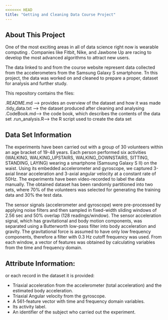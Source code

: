 ```yaml
---
<<<<<<< HEAD
title: "Getting and Cleaning Data Course Project"
---
```



## About This Project


One of the most exciting areas in all of data science right now is wearable computing . Companies like Fitbit, Nike, and Jawbone Up are racing to develop the most advanced algorithms to attract new users. 

The data linked to and from the course website represent data collected from the accelerometers from the Samsung Galaxy S smartphone. Tn this project, the data was worked on and cleaned to prepare a proper, dataset for analysis and further study.

This repository contains the files:

.README.md  -->  provides an overview of the dataset and how it was made
.tidy_data.txt --> the dataset produced after cleaning and analysing
.CodeBook.md--> the code book, which describes the contents of the data set 
.run_analysis.R--> the R script used to create the data set 

## Data Set Information

The experiments have been carried out with a group of 30 volunteers within an age bracket of 19-48 years. Each person performed six activities (WALKING, WALKING_UPSTAIRS, WALKING_DOWNSTAIRS, SITTING, STANDING, LAYING) wearing a smartphone (Samsung Galaxy S II) on the waist. Using its embedded accelerometer and gyroscope, we captured 3-axial linear acceleration and 3-axial angular velocity at a constant rate of 50Hz. The experiments have been video-recorded to label the data manually. The obtained dataset has been randomly partitioned into two sets, where 70% of the volunteers was selected for generating the training data and 30% the test data. 

The sensor signals (accelerometer and gyroscope) were pre-processed by applying noise filters and then sampled in fixed-width sliding windows of 2.56 sec and 50% overlap (128 readings/window). The sensor acceleration signal, which has gravitational and body motion components, was separated using a Butterworth low-pass filter into body acceleration and gravity. The gravitational force is assumed to have only low frequency components, therefore a filter with 0.3 Hz cutoff frequency was used. From each window, a vector of features was obtained by calculating variables from the time and frequency domain.


## Attribute Information:

or each record in the dataset it is provided: 
- Triaxial acceleration from the accelerometer (total acceleration) and the estimated body acceleration. 
- Triaxial Angular velocity from the gyroscope. 
- A 561-feature vector with time and frequency domain variables. 
- Its activity label. 
- An identifier of the subject who carried out the experiment.


